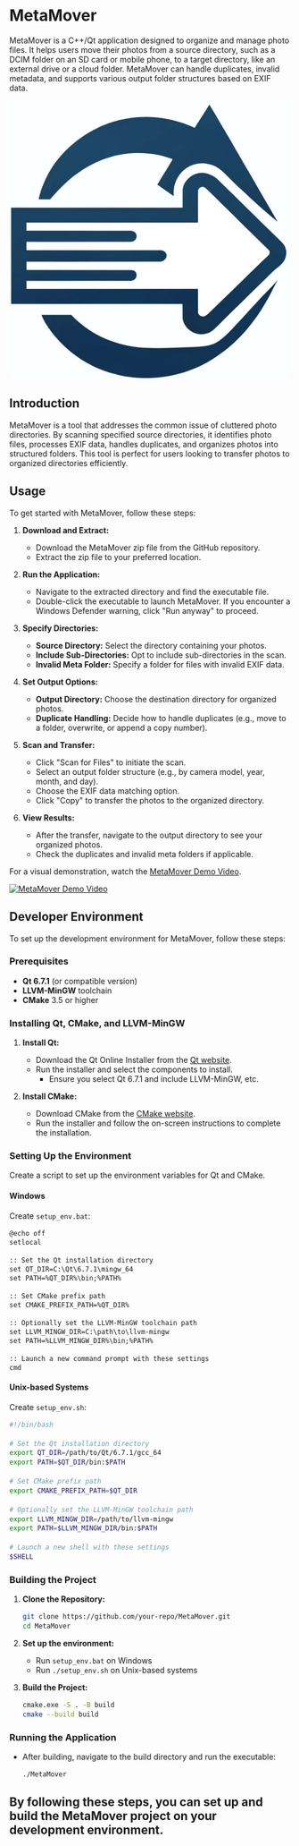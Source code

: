 
# MetaMover

MetaMover is a C++/Qt application designed to organize and manage photo files. It helps users move their photos from a source directory, such as a DCIM folder on an SD card or mobile phone, to a target directory, like an external drive or a cloud folder. MetaMover can handle duplicates, invalid metadata, and supports various output folder structures based on EXIF data.

![MetaMover GUI](https://github.com/AmelioratesDevelopment/MetaMover/blob/f66fc81ce95ea1c4e615ec38cc6d7294d4e383dd/media/MetaMoverIcon_White.png?raw=true)

## Introduction

MetaMover is a tool that addresses the common issue of cluttered photo directories. By scanning specified source directories, it identifies photo files, processes EXIF data, handles duplicates, and organizes photos into structured folders. This tool is perfect for users looking to transfer photos to organized directories efficiently.

## Usage

To get started with MetaMover, follow these steps:

1. **Download and Extract:**
   - Download the MetaMover zip file from the GitHub repository.
   - Extract the zip file to your preferred location.

2. **Run the Application:**
   - Navigate to the extracted directory and find the executable file.
   - Double-click the executable to launch MetaMover. If you encounter a Windows Defender warning, click "Run anyway" to proceed.

3. **Specify Directories:**
   - **Source Directory:** Select the directory containing your photos.
   - **Include Sub-Directories:** Opt to include sub-directories in the scan.
   - **Invalid Meta Folder:** Specify a folder for files with invalid EXIF data.

4. **Set Output Options:**
   - **Output Directory:** Choose the destination directory for organized photos.
   - **Duplicate Handling:** Decide how to handle duplicates (e.g., move to a folder, overwrite, or append a copy number).

5. **Scan and Transfer:**
   - Click "Scan for Files" to initiate the scan.
   - Select an output folder structure (e.g., by camera model, year, month, and day).
   - Choose the EXIF data matching option.
   - Click "Copy" to transfer the photos to the organized directory.

6. **View Results:**
   - After the transfer, navigate to the output directory to see your organized photos.
   - Check the duplicates and invalid meta folders if applicable.

For a visual demonstration, watch the [MetaMover Demo Video](https://www.youtube.com/watch?v=PBt0Qy3pgyM).

[![MetaMover Demo Video](https://img.youtube.com/vi/PBt0Qy3pgyM/0.jpg)](https://www.youtube.com/watch?v=PBt0Qy3pgyM)

## Developer Environment

To set up the development environment for MetaMover, follow these steps:

### Prerequisites

- **Qt 6.7.1** (or compatible version)
- **LLVM-MinGW** toolchain
- **CMake** 3.5 or higher

### Installing Qt, CMake, and LLVM-MinGW

1. **Install Qt:**
   - Download the Qt Online Installer from the [Qt website](https://www.qt.io/download-qt-installer).
   - Run the installer and select the components to install.
     - Ensure you select Qt 6.7.1 and include LLVM-MinGW, etc.

2. **Install CMake:**
   - Download CMake from the [CMake website](https://cmake.org/download/).
   - Run the installer and follow the on-screen instructions to complete the installation.

### Setting Up the Environment

Create a script to set up the environment variables for Qt and CMake.

#### Windows

Create `setup_env.bat`:
```batch
@echo off
setlocal

:: Set the Qt installation directory
set QT_DIR=C:\Qt\6.7.1\mingw_64
set PATH=%QT_DIR%\bin;%PATH%

:: Set CMake prefix path
set CMAKE_PREFIX_PATH=%QT_DIR%

:: Optionally set the LLVM-MinGW toolchain path
set LLVM_MINGW_DIR=C:\path\to\llvm-mingw
set PATH=%LLVM_MINGW_DIR%\bin;%PATH%

:: Launch a new command prompt with these settings
cmd
```

#### Unix-based Systems

Create `setup_env.sh`:
```sh
#!/bin/bash

# Set the Qt installation directory
export QT_DIR=/path/to/Qt/6.7.1/gcc_64
export PATH=$QT_DIR/bin:$PATH

# Set CMake prefix path
export CMAKE_PREFIX_PATH=$QT_DIR

# Optionally set the LLVM-MinGW toolchain path
export LLVM_MINGW_DIR=/path/to/llvm-mingw
export PATH=$LLVM_MINGW_DIR/bin:$PATH

# Launch a new shell with these settings
$SHELL
```

### Building the Project

1. **Clone the Repository:**
   ```sh
   git clone https://github.com/your-repo/MetaMover.git
   cd MetaMover
   ```

2. **Set up the environment:**
   - Run `setup_env.bat` on Windows
   - Run `./setup_env.sh` on Unix-based systems

3. **Build the Project:**
   ```sh
   cmake.exe -S . -B build
   cmake --build build
   ```

### Running the Application
- After building, navigate to the build directory and run the executable:
  ```sh
  ./MetaMover
  ```

By following these steps, you can set up and build the MetaMover project on your development environment.
---
